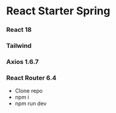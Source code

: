 # React Starter Spring

### React 18
### Tailwind
### Axios 1.6.7
### React Router 6.4


- Clone repo
- npm i
- npm run dev
